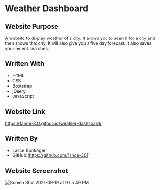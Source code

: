 # Weather Dashboard

## Website Purpose
A website to display weather of a city. It allows you to search for a city and then shows that city. It will also give you a five day forecast. It also saves your recent searches.

## Written With 
- HTML
- CSS
- Bootstrap
- jQuery
- JavaScript

## Website Link
https://1ance-301.github.io/weather-dashboard/

## Written By 
- Lance Bontrager
- GitHub:(https://github.com/1ance-301)

## Website Screenshot
![Screen Shot 2021-09-19 at 9 05 49 PM](https://user-images.githubusercontent.com/87950314/133949190-673775e5-ab7e-4ff4-ba2c-b046b1c62726.png)
